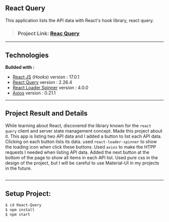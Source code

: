 ## React Query

This application lists the API data with React's hook library, react query.

> ### Project Link: [Reac Query](https://relaxed-franklin-2cf855.netlify.app)

---

## Technologies

**Builded with :**

- [React JS](https://reactjs.org/docs/create-a-new-react-app.html) (_Hooks_) version : 17.0.1
- [React Query](https://react-query.tanstack.com/installation) version : 2.26.4
- [React Loader Spinner](https://www.npmjs.com/package/react-loader-spinner) version : 4.0.0
- [Axios](https://www.npmjs.com/package/axios) version : 0.21.1

---

## Project Result and Details

While learning about React, discovered the library known for the `react query` client and server state management concept. Made this project about it. This app is listing two API data and I added a button to list each API data. Clicking on each button lists its data.
used `react-loader-spinner` to show the loading icon when click these buttons. Used `axios` to make the HTPP requests I needed when listing API data. Added the next button at the bottom of the page to show all items in each API list. Used pure css in the design of the project, but I will be careful to use Material-UI in my projects in the future.

##

---

## Setup Project:

```sh
$ cd React-Query
$ npm install
$ npm start
```
